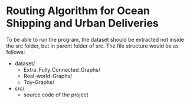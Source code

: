 # Routing Algorithm for Ocean Shipping and Urban Deliveries
To be able to run the program, the dataset should be extracted not inside the src folder, but in parent folder of src.
The file structure would be as follows:
- dataset/
    - Extra_Fully_Connected_Graphs/
    - Real-world-Graphs/
    - Toy-Graphs/
- src/
    - source code of the project
